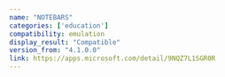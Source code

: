 ```yaml
---
name: "NOTEBARS"
categories: ['education']
compatibility: emulation
display_result: "Compatible"
version_from: "4.1.0.0"
link: https://apps.microsoft.com/detail/9NQZ7L1SGR0R
---
```

